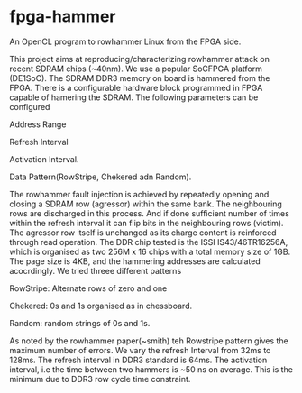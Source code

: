 # fpga-hammer
An OpenCL program to rowhammer Linux from the FPGA side.

This project aims at reproducing/characterizing rowhammer attack on recent SDRAM
chips (~40nm). We use a popular SoCFPGA platform (DE1SoC). The SDRAM DDR3 memory 
on board is hammered from the FPGA. There is a configurable hardware block programmed 
in FPGA capable of hamering the SDRAM. The following parameters can be configured

Address Range

Refresh Interval

Activation Interval.

Data Pattern(RowStripe, Chekered adn Random).

The rowhammer fault injection is achieved by repeatedly opening and closing a SDRAM
row (agressor) within the same bank. The neighbouring rows are discharged in this process. And if
done sufficient number of times within the refresh interval it can flip bits in the 
neighbouring rows (victim). The agressor row itself is unchanged as its charge content is 
reinforced through read operation. The DDR chip tested is the ISSI IS43/46TR16256A, which 
is organised as two 256M x 16 chips with a total memory size of 1GB. The page size is 4KB, 
and the hammering addresses are calculated acocrdingly. We tried threee different patterns

RowStripe: Alternate rows of zero and one


Chekered: 0s and 1s organised as in chessboard.

Random:  random strings of 0s and 1s.

As noted by the rowhammer paper(~smith) teh Rowstripe pattern gives the maximum number of 
errors. We vary the refresh Interval from 32ms to 128ms. The refresh interval in DDR3 standard is 
64ms. The activation interval, i.e the time between two hammers is ~50 ns on average. This is the 
minimum due to DDR3 row cycle time constraint.
